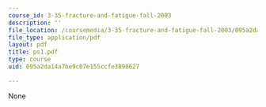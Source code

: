 ```yaml
---
course_id: 3-35-fracture-and-fatigue-fall-2003
description: ''
file_location: /coursemedia/3-35-fracture-and-fatigue-fall-2003/095a2da14a7be9c07e155ccfe3898627_ps1.pdf
file_type: application/pdf
layout: pdf
title: ps1.pdf
type: course
uid: 095a2da14a7be9c07e155ccfe3898627

---
```

None